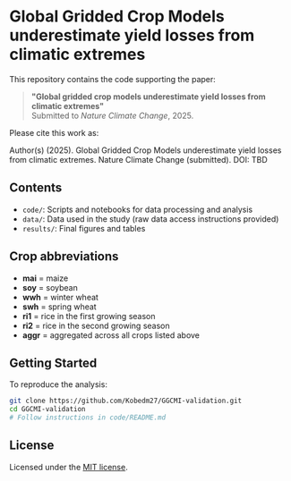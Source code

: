 # Global Gridded Crop Models underestimate yield losses from climatic extremes

This repository contains the code supporting the paper:

> **"Global gridded crop models underestimate yield losses from climatic extremes"**  
> Submitted to *Nature Climate Change*, 2025.

Please cite this work as:

Author(s) (2025). Global Gridded Crop Models underestimate yield losses from climatic extremes. Nature Climate Change (submitted). DOI: TBD

## Contents

- `code/`: Scripts and notebooks for data processing and analysis
- `data/`: Data used in the study (raw data access instructions provided)
- `results/`: Final figures and tables

## Crop abbreviations

- **mai** = maize
- **soy** = soybean
- **wwh** = winter wheat
- **swh** = spring wheat
- **ri1** = rice in the first growing season
- **ri2** = rice in the second growing season
- **aggr** = aggregated across all crops listed above

## Getting Started

To reproduce the analysis:
```bash
git clone https://github.com/Kobedm27/GGCMI-validation.git
cd GGCMI-validation
# Follow instructions in code/README.md
```

## License
Licensed under the [MIT license](LICENSE).


